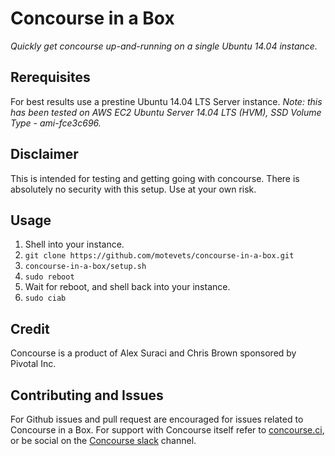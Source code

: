 # Concourse in a Box
*Quickly get concourse up-and-running on a single Ubuntu 14.04 instance.*

## Rerequisites
For best results use a prestine Ubuntu 14.04 LTS Server instance.
*Note: this has been tested on AWS EC2 Ubuntu Server 14.04 LTS (HVM), SSD Volume Type - ami-fce3c696.*

## Disclaimer
This is intended for testing and getting going with concourse.
There is absolutely no security with this setup.
Use at your own risk.

## Usage
1. Shell into your instance.
1. `git clone https://github.com/motevets/concourse-in-a-box.git`
1. `concourse-in-a-box/setup.sh`
1. `sudo reboot`
1. Wait for reboot, and shell back into your instance.
1. `sudo ciab`

## Credit
Concourse is a product of Alex Suraci and Chris Brown sponsored by Pivotal Inc.

## Contributing and Issues
For Github issues and pull request are encouraged for issues related to Concourse in a Box.
For support with Concourse itself refer to [concourse.ci](http://concourse.ci), or be social on the [Concourse slack] channel.

[concourse.ci]: http://concourse.ci/
[Concourse slack]: http://slack.concourse.ci/
